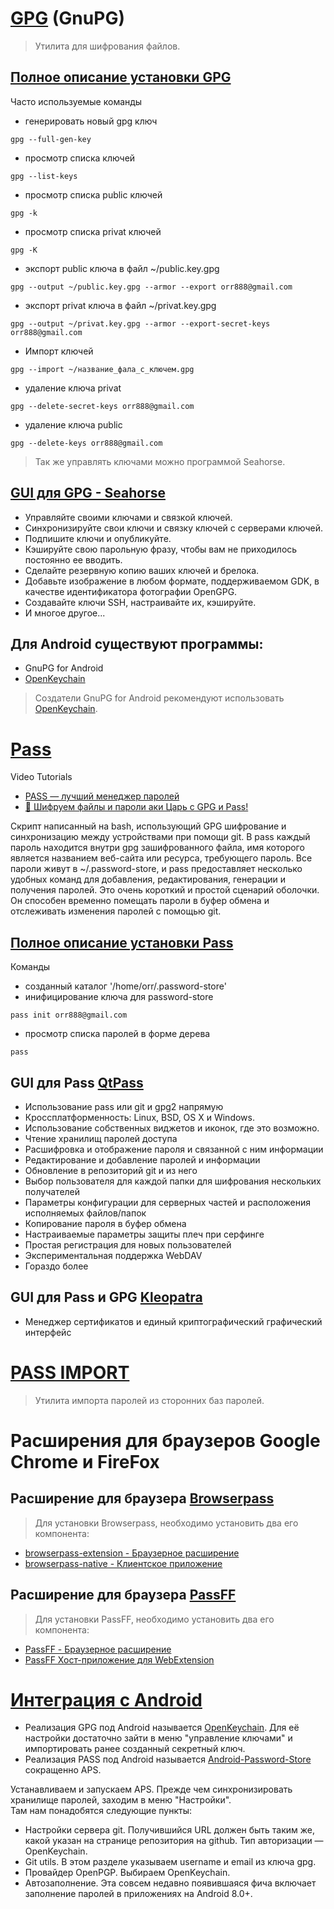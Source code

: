 # [GPG](https://gnupg.org/) (GnuPG) 

> Утилита для шифрования файлов.  

## [Полное описание установки GPG](https://habr.com/ru/articles/358182/)

Часто используемые команды

- генерировать новый gpg ключ
```
gpg --full-gen-key
```
- просмотр списка ключей
```
gpg --list-keys
```
- просмотр списка public ключей
```
gpg -k
```
- просмотр списка privat ключей
```
gpg -K
```
- экспорт public ключа в файл ~/public.key.gpg
```
gpg --output ~/public.key.gpg --armor --export orr888@gmail.com
```
- экспорт privat ключа в файл ~/privat.key.gpg
```
gpg --output ~/privat.key.gpg --armor --export-secret-keys orr888@gmail.com
```
- Импорт ключей
```
gpg --import ~/название_фала_с_ключем.gpg
```
- удаление ключа privat
```
gpg --delete-secret-keys orr888@gmail.com
```
- удаление ключа public
```
gpg --delete-keys orr888@gmail.com
```

> Так же управлять ключами можно программой Seahorse.

## [GUI для GPG - Seahorse](https://wiki.gnome.org/Apps/Seahorse)

- Управляйте своими ключами и связкой ключей.
- Синхронизируйте свои ключи и связку ключей с серверами ключей.
- Подпишите ключи и опубликуйте.
- Кэшируйте свою парольную фразу, чтобы вам не приходилось постоянно ее вводить.
- Сделайте резервную копию ваших ключей и брелока.
- Добавьте изображение в любом формате, поддерживаемом GDK, в качестве идентификатора фотографии OpenGPG.
- Создавайте ключи SSH, настраивайте их, кэшируйте.
- И многое другое...

## Для Android существуют программы: 
- GnuPG for Android
- [OpenKeychain](https://www.openkeychain.org/)

> Создатели GnuPG for Android рекомендуют использовать [OpenKeychain](https://www.openkeychain.org/).

# [Pass](https://www.passwordstore.org/) 

Video Tutorials
- [PASS — лучший менеджер паролей](https://www.youtube.com/watch?v=NM1eYYyk2WE)
- [👑 Шифруем файлы и пароли аки Царь с GPG и Pass!](https://www.youtube.com/watch?v=I2mwqC6HGGE)

Cкрипт написанный на bash, использующий GPG шифрование и синхронизацию между устройствами при помощи git. В pass каждый пароль находится внутри gpg зашифрованного файла, имя которого является названием веб-сайта или ресурса, требующего пароль. Все пароли живут в ~/.password-store, и pass предоставляет несколько удобных команд для добавления, редактирования, генерации и получения паролей. Это очень короткий и простой сценарий оболочки. Он способен временно помещать пароли в буфер обмена и отслеживать изменения паролей с помощью git. 

## [Полное описание установки Pass](https://habr.com/ru/articles/479540/)

Команды  

- созданный каталог '/home/orr/.password-store'
- инифицирование ключа для password-store
```
pass init orr888@gmail.com
```
- просмотр списка паролей в форме дерева
```
pass
```

## GUI для Pass [QtPass](https://qtpass.org/) 

- Использование pass или git и gpg2 напрямую
- Кроссплатформенность: Linux, BSD, OS X и Windows.
- Использование собственных виджетов и иконок, где это возможно.
- Чтение хранилищ паролей доступа
- Расшифровка и отображение пароля и связанной с ним информации
- Редактирование и добавление паролей и информации
- Обновление в репозиторий git и из него
- Выбор пользователя для каждой папки для шифрования нескольких получателей
- Параметры конфигурации для серверных частей и расположения исполняемых файлов/папок
- Копирование пароля в буфер обмена
- Настраиваемые параметры защиты плеч при серфинге
- Простая регистрация для новых пользователей
- Экспериментальная поддержка WebDAV
- Гораздо более

## GUI для Pass и GPG [Kleopatra](https://apps.kde.org/kleopatra/) 

- Менеджер сертификатов и единый криптографический графический интерфейс 

# [PASS IMPORT](https://github.com/roddhjav/pass-import#readme)

> Утилита импорта паролей из сторонних баз паролей.

# Pасширения для браузеров Google Chrome и FireFox

## Pасширение для браузера [Browserpass](https://github.com/browserpass)
> Для установки Browserpass, необходимо установить два его компонента: 
- [browserpass-extension - Браузерное расширение](https://chromewebstore.google.com/detail/browserpass/naepdomgkenhinolocfifgehidddafch)
- [browserpass-native - Клиентское приложение](https://github.com/browserpass/browserpass-native#installation)
## Pасширение для браузера [PassFF](https://github.com/passff)
> Для установки PassFF, необходимо установить два его компонента:
- [PassFF - Браузерное расширение](https://addons.mozilla.org/ru/firefox/addon/passff/)
- [PassFF Хост-приложение для WebExtension](https://github.com/passff/passff-host)


# [Интеграция с Android](https://habr.com/ru/articles/479540/)

- Реализация GPG под Android называется [OpenKeychain](https://www.openkeychain.org/). Для её настройки достаточно зайти в меню "управление ключами" и импортировать ранее созданный секретный ключ.  
- Реализация PASS под Android называется [Android-Password-Store](https://github.com/android-password-store/Android-Password-Store) сокращенно APS.  

Устанавливаем и запускаем APS. Прежде чем синхронизировать хранилище паролей, заходим в меню "Настройки".  
Там нам понадобятся следующие пункты:

- Настройки сервера git. Получившийся URL должен быть таким же, какой указан на странице репозитория на github. Тип авторизации — OpenKeychain.
- Git utils. В этом разделе указываем username и email из ключа gpg.
- Провайдер OpenPGP. Выбираем OpenKeychain.
- Автозаполнение. Эта совсем недавно появившаяся фича включает заполнение паролей в приложениях на Android 8.0+.
